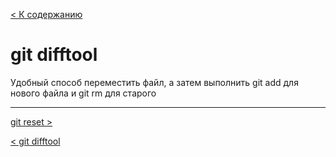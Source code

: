 [< К содержанию](/readme.md)

# git difftool

Удобный способ переместить файл, а затем выполнить git add для нового файла и git rm для старого

---

[ git reset >](/draft/gitcommands/gitreset.md)

[ < git difftool ](/draft/gitcommands/gitdifftool.md)